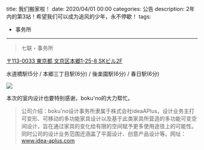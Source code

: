 title: 我们搬家啦！
date: 2020/04/01 00:00
categories: 公告
description: 2年内的第3站！希望我们可以成为追风的少年，永不停歇！
tags:
- 事务所

---

<blockquote class="blockquote-center"> 七联・事务所 </blockquote>

[〒113-0033 東京都 文京区本郷1-25-8 SKビル2F](https://goo.gl/maps/aK1cUsbFSx2ieoADA)

水道橋駅(5分 / 本郷三丁目駅(6分) / 後楽園駅(6分) / 春日駅(6分)

![](https://qilian-tokyo.github.io/img/20200401_nh.png)

本次的室内设计也要特别感谢，boku'no的大力帮忙。

> 公司介绍：boku'no设计事务所隶属于株式会社ideaAPlus，设计业务主打可变形、可移动的多功能家具设计以及基于此类家具所营造的多功能可变空间设计，旨在通过家具的变化给有限的空间赋予更多使用途径上的可能性。同时公司的设计业务范围还涵盖了平面设计、创意产品设计等。网址：www.idea-aplus.com